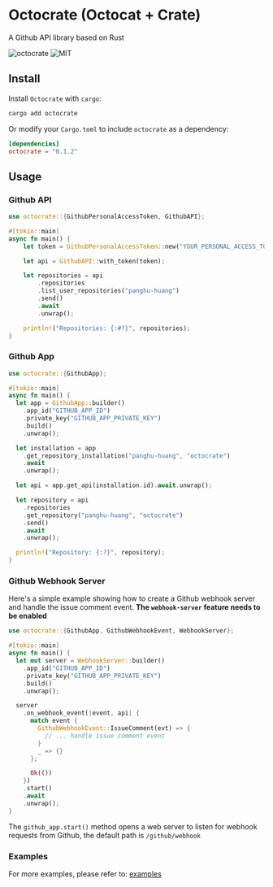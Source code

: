 # Octocrate (Octocat + Crate)

A Github API library based on Rust

![octocrate](https://img.shields.io/crates/v/octocrate.svg)
![MIT](https://img.shields.io/badge/license-MIT-blue.svg)

## Install

Install `Octocrate` with `cargo`:

```bash
cargo add octocrate
```

Or modify your `Cargo.toml` to include `octocrate` as a dependency:

```toml
[dependencies]
octocrate = "0.1.2"
```

## Usage

### Github API

```rust
use octocrate::{GithubPersonalAccessToken, GithubAPI};

#[tokio::main]
async fn main() {
    let token = GithubPersonalAccessToken::new("YOUR_PERSONAL_ACCESS_TOKEN");

    let api = GithubAPI::with_token(token);

    let repositories = api
        .repositories
        .list_user_repositories("panghu-huang")
        .send()
        .await
        .unwrap();

    println!("Repositories: {:#?}", repositories);
}
```

### Github App
  
```rust
use octocrate::{GithubApp};

#[tokio::main]
async fn main() {
  let app = GithubApp::builder()
    .app_id("GITHUB_APP_ID")
    .private_key("GITHUB_APP_PRIVATE_KEY")
    .build()
    .unwrap();

  let installation = app
    .get_repository_installation("panghu-huang", "octocrate")
    .await
    .unwrap();

  let api = app.get_api(installation.id).await.unwrap();

  let repository = api
    .repositories
    .get_repository("panghu-huang", "octocrate")
    .send()
    .await
    .unwrap();

  println!("Repository: {:?}", repository);
}
```

### Github Webhook Server

Here's a simple example showing how to create a Github webhook server and handle the issue comment event. **The `webhook-server` feature needs to be enabled**

```rust
use octocrate::{GithubApp, GithubWebhookEvent, WebhookServer};

#[tokio::main]
async fn main() {
  let mut server = WebhookServer::builder()
    .app_id("GITHUB_APP_ID")
    .private_key("GITHUB_APP_PRIVATE_KEY")
    .build()
    .unwrap();

  server
    .on_webhook_event(|event, api| {
      match event {
        GithubWebhookEvent::IssueComment(evt) => {
          // ... handle issue comment event
        }
        _ => {}
      };

      Ok(())
    })
    .start()
    .await
    .unwrap();
}
```

The `github_app.start()` method opens a web server to listen for webhook requests from Github, the default path is `/github/webhook`

### Examples

For more examples, please refer to: [examples](./crates/octocrate/examples)
